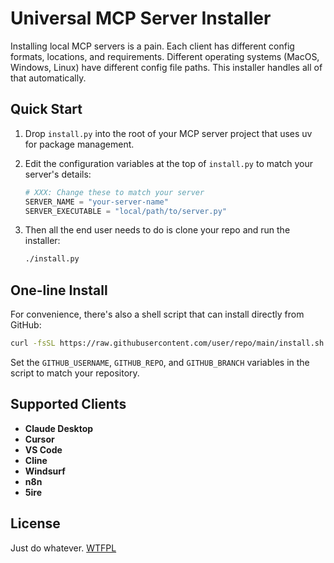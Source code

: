 # Universal MCP Server Installer

Installing local MCP servers is a pain. Each client has different config formats, locations, and requirements. Different operating systems (MacOS, Windows, Linux) have different config file paths. This installer handles all of that automatically.

## Quick Start

1. Drop `install.py` into the root of your MCP server project that uses uv for package management.

2. Edit the configuration variables at the top of `install.py` to match your server's details:

   ```python
   # XXX: Change these to match your server
   SERVER_NAME = "your-server-name"
   SERVER_EXECUTABLE = "local/path/to/server.py"
   ```

3. Then all the end user needs to do is clone your repo and run the installer:

   ```bash
   ./install.py
   ```

## One-line Install

For convenience, there's also a shell script that can install directly from GitHub:

```bash
curl -fsSL https://raw.githubusercontent.com/user/repo/main/install.sh | sh
```

Set the `GITHUB_USERNAME`, `GITHUB_REPO`, and `GITHUB_BRANCH` variables in the script to match your repository.

## Supported Clients

- **Claude Desktop**
- **Cursor**
- **VS Code**
- **Cline**
- **Windsurf**
- **n8n**
- **5ire**

## License

Just do whatever. [WTFPL](LICENSE)
